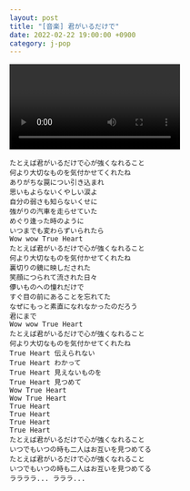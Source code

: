 ```yaml
---
layout: post
title: "[音楽] 君がいるだけで"
date: 2022-02-22 19:00:00 +0900
category: j-pop
---
```


<div class="video-container">
    <video id="player" class="video-js vjs-default-skin vjs-big-play-centered" data-json="/public/json/j-pop/君がいるだけで.json"></video>
</div>

```
たとえば君がいるだけで心が強くなれること
何より大切なものを気付かせてくれたね
ありがちな罠につい引き込まれ
思いもよらないくやしい涙よ
自分の弱さも知らないくせに
強がりの汽車を走らせていた
めぐり逢った時のように
いつまでも変わらずいられたら
Wow wow True Heart
たとえば君がいるだけで心が強くなれること
何より大切なものを気付かせてくれたね
裏切りの鏡に映しだされた
笑顔につられて流された日々
儚いものへの憧れだけで
すぐ目の前にあることを忘れてた
なぜにもっと素直になれなかったのだろう
君にまで
Wow wow True Heart
たとえば君がいるだけで心が強くなれること
何より大切なものを気付かせてくれたね
True Heart 伝えられない
True Heart わかって
True Heart 見えないものを
True Heart 見つめて
Wow True Heart
Wow True Heart
True Heart
True Heart
True Heart
True Heart
たとえば君がいるだけで心が強くなれること
いつでもいつの時も二人はお互いを見つめてる
たとえば君がいるだけで心が強くなれること
いつでもいつの時も二人はお互いを見つめてる
ララララ... ラララ...
```